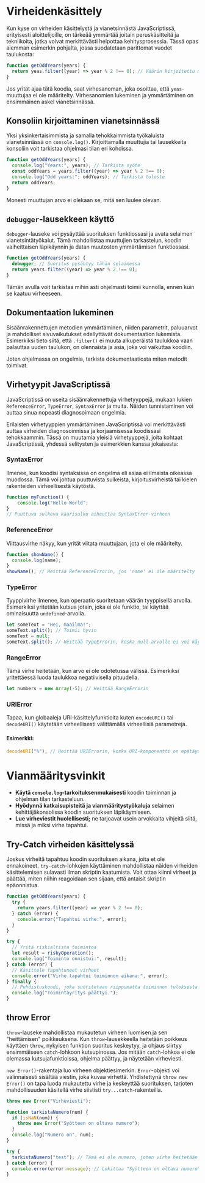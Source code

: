 # Virheidenkäsittely

Kun kyse on virheiden käsittelystä ja vianetsinnästä JavaScriptissä, erityisesti aloittelijoille, on tärkeää ymmärtää joitain peruskäsitteitä ja tekniikoita, jotka voivat merkittävästi helpottaa kehitysprosessia. Tässä opas aiemman esimerkin pohjalta, jossa suodatetaan parittomat vuodet taulukosta:

```javascript
function getOddYears(years) {
  return yeas.filter((year) => year % 2 !== 0); // Väärin kirjoitettu muuttujan nimi
}
```

Jos yrität ajaa tätä koodia, saat virhesanoman, joka osoittaa, että `yeas`-muuttujaa ei ole määritelty. Virhesanomien lukeminen ja ymmärtäminen on ensimmäinen askel vianetsinnässä.

## Konsoliin kirjoittaminen vianetsinnässä

Yksi yksinkertaisimmista ja samalla tehokkaimmista työkaluista vianetsinnässä on `console.log()`. Kirjoittamalla muuttujia tai lausekkeita konsoliin voit tarkistaa ohjelmasi tilan eri kohdissa.

```javascript
function getOddYears(years) {
  console.log("Years:", years); // Tarkista syöte
  const oddYears = years.filter((year) => year % 2 !== 0);
  console.log("Odd years:"; oddYears); // Tarkista tuloste
  return oddYears;
}
```

Monesti muuttujan arvo ei olekaan se, mitä sen luulee olevan.

## `debugger`-lausekkeen käyttö

`debugger`-lauseke voi pysäyttää suorituksen funktiossasi ja avata selaimen vianetsintätyökalut. Tämä mahdollistaa muuttujien tarkastelun, koodin vaiheittaisen läpikäynnin ja datan muutosten ymmärtämisen funktiossasi.

```javascript
function getOddYears(years) {
  debugger; // Suoritus pysähtyy tähän selaimessa
  return years.filter((year) => year % 2 !== 0);
}
```

Tämän avulla voit tarkistaa mihin asti ohjelmasti toimii kunnolla, ennen kuin se kaatuu virheeseen.

## Dokumentaation lukeminen

Sisäänrakennettujen metodien ymmärtäminen, niiden parametrit, paluuarvot ja mahdolliset sivuvaikutukset edellyttävät dokumentaation lukemista. Esimerkiksi tieto siitä, että `.filter()` ei muuta alkuperäistä taulukkoa vaan palauttaa uuden taulukon, on olennaista ja asia, joka voi vaikuttaa koodiin.

Joten ohjelmassa on ongelmia, tarkista dokumentaatiosta miten metodit toimivat.

## Virhetyypit JavaScriptissä

JavaScriptissä on useita sisäänrakennettuja virhetyyppejä, mukaan lukien `ReferenceError`, `TypeError`, `SyntaxError` ja muita. Näiden tunnistaminen voi auttaa sinua nopeasti diagnosoimaan ongelmia.

Erilaisten virhetyyppien ymmärtäminen JavaScriptissä voi merkittävästi auttaa virheiden diagnosoinnissa ja korjaamisessa koodissasi tehokkaammin. Tässä on muutamia yleisiä virhetyyppejä, joita kohtaat JavaScriptissä, yhdessä selitysten ja esimerkkien kanssa jokaisesta:

### SyntaxError

Ilmenee, kun koodisi syntaksissa on ongelma eli asiaa ei ilmaista oikeassa muodossa. Tämä voi johtua puuttuvista sulkeista, kirjoitusvirheistä tai kielen rakenteiden virheellisestä käytöstä.

```javascript
function myFunction() {
    console.log("Hello World";
}
// Puuttuva sulkeva kaarisulku aiheuttaa SyntaxError-virheen
```

### ReferenceError

Viittausvirhe näkyy, kun yrität viitata muuttujaan, jota ei ole määritelty.

```javascript
function showName() {
  console.log(name);
}
showName(); // Heittää ReferenceErrorin, jos 'name' ei ole määritelty
```

### TypeError

Tyyppivirhe ilmenee, kun operaatio suoritetaan väärän tyyppisellä arvolla. Esimerkiksi yritetään kutsua jotain, joka ei ole funktio, tai käyttää ominaisuutta `undefined`-arvolla.

```javascript
let someText = "Hei, maailma!";
someText.split(); // Toimii hyvin
someText = null;
someText.split(); // Heittää TypeErrorin, koska null-arvolle ei voi käyttää split-metodia
```

### RangeError

Tämä virhe heitetään, kun arvo ei ole odotetussa välissä. Esimerkiksi yritettäessä luoda taulukkoa negatiivisella pituudella.

```javascript
let numbers = new Array(-5); // Heittää RangeErrorin
```

### URIError

Tapaa, kun globaaleja URI-käsittelyfunktioita kuten `encodeURI()` tai `decodeURI()` käytetään virheellisesti välittämällä virheellisiä parametreja.

#### Esimerkki:

```javascript
decodeURI("%"); // Heittää URIErrorin, koska URI-komponentti on epätäydellinen
```

# Vianmääritysvinkit

- **Käytä `console.log`-tarkoituksenmukaisesti** koodin toiminnan ja ohjelman tilan tarkasteluun.
- **Hyödynnä katkaisupisteitä ja vianmääritystyökaluja** selaimen kehittäjäkonsolissa koodin suorituksen läpikäymiseen.
- **Lue virheviestit huolellisesti;** ne tarjoavat usein arvokkaita vihjeitä siitä, missä ja miksi virhe tapahtui.

## Try-Catch virheiden käsittelyssä

Joskus virheitä tapahtuu koodin suorituksen aikana, joita et ole ennakoineet. `try-catch`-lohkojen käyttäminen mahdollistaa näiden virheiden käsittelemisen sulavasti ilman skriptin kaatumista. Voit ottaa kiinni virheet ja päättää, miten niihin reagoidaan sen sijaan, että antaisit skriptin epäonnistua.

```javascript
function getOddYears(years) {
  try {
    return years.filter((year) => year % 2 !== 0);
  } catch (error) {
    console.error("Tapahtui virhe:", error);
  }
}
```

```javascript
try {
  // Yritä riskialtista toimintoa
  let result = riskyOperation();
  console.log("Toiminto onnistui:", result);
} catch (error) {
  // Käsittele tapahtuneet virheet
  console.error("Virhe tapahtui toiminnon aikana:", error);
} finally {
  // Puhdistuskoodi, joka suoritetaan riippumatta toiminnon tuloksesta
  console.log("Toimintayritys päättyi.");
}
```

## throw Error

`throw`-lauseke mahdollistaa mukautetun virheen luomisen ja sen "heittämisen" poikkeuksena. Kun `throw`-lausekkeella heitetään poikkeus käyttäen `throw`, nykyisen funktion suoritus keskeytyy, ja ohjaus siirtyy ensimmäiseen `catch`-lohkoon kutsupinossa. Jos mitään `catch`-lohkoa ei ole olemassa kutsujafunktioissa, ohjelma päättyy, ja näytetään virheviesti.

`new Error()`-rakentaja luo virheen objektiesimerkin. `Error`-objekti voi valinnaisesti sisältää viestin, joka kuvaa virhettä. Yhdistettynä `throw new Error()` on tapa luoda mukautettu virhe ja keskeyttää suorituksen, tarjoten mahdollisuuden käsitellä virhe siististi `try...catch`-rakenteilla.

```js
throw new Error("Virheviesti");
```

```js
function tarkistaNumero(num) {
  if (isNaN(num)) {
    throw new Error("Syötteen on oltava numero");
  }
  console.log("Numero on", num);
}

try {
  tarkistaNumero("test"); // Tämä ei ole numero, joten virhe heitetään
} catch (error) {
  console.error(error.message); // Lokittaa "Syötteen on oltava numero"
}
```
